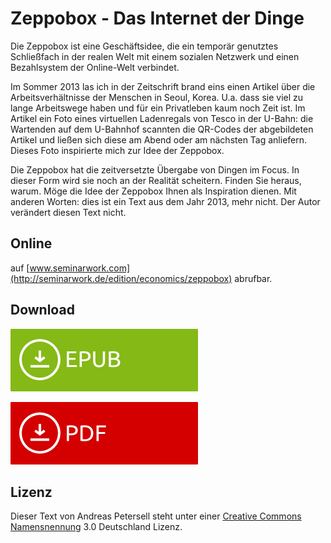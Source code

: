 # Zeppobox - Das Internet der Dinge

Die Zeppobox ist eine Geschäftsidee, die ein temporär genutztes Schließfach in der realen Welt mit einem sozialen Netzwerk und einen Bezahlsystem der Online-Welt verbindet.

Im Sommer 2013 las ich in der Zeitschrift brand eins einen Artikel über die Arbeitsverhältnisse der Menschen in Seoul, Korea. U.a. dass sie viel zu lange Arbeitswege haben und für ein Privatleben kaum noch Zeit ist. Im Artikel ein Foto eines virtuellen Ladenregals von Tesco in der U-Bahn: die Wartenden auf dem U-Bahnhof scannten die QR-Codes der abgebildeten Artikel und ließen sich diese am Abend oder am nächsten Tag anliefern. Dieses Foto inspirierte mich zur Idee der Zeppobox.

Die Zeppobox hat die zeitversetzte Übergabe von Dingen im Focus. In dieser Form wird sie noch an der Realität scheitern. Finden Sie heraus, warum. Möge die Idee der Zeppobox Ihnen als Inspiration dienen. Mit anderen Worten: dies ist ein Text aus dem Jahr 2013, mehr nicht. Der Autor verändert diesen Text nicht.

## Online
auf [www.seminarwork.com](http://seminarwork.de/edition/economics/zeppobox) abrufbar.

## Download

[![EPUB](/assets/images/download-epub.png)](https://github.com/petersell/zeppobox/raw/master/zeppobox.epub)

[![EPUB](/assets/images/download-pdf.png)](https://github.com/petersell/zeppobox/raw/master/zeppobox.pdf)

## Lizenz

Dieser Text von Andreas Petersell steht unter einer [Creative Commons Namensnennung](http://creativecommons.org/licenses/by/3.0/de/) 3.0 Deutschland Lizenz.